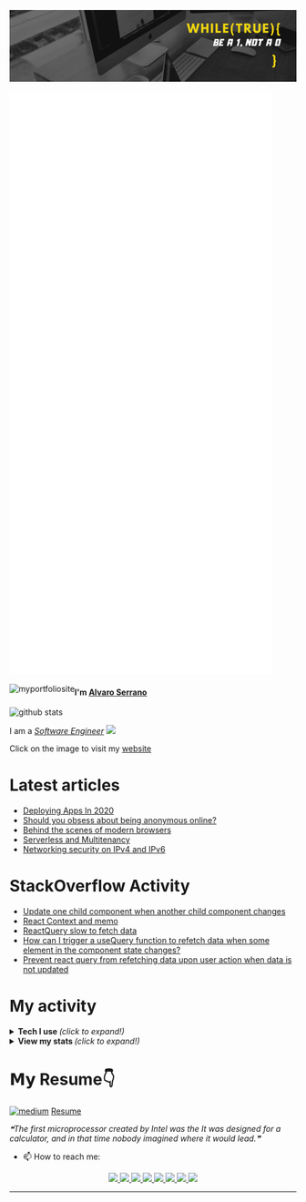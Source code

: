 <!--[![trophy](https://github-profile-trophy.vercel.app/?username=alvaroserrrano&theme=gruvbox)](https://github.com/ryo-ma/github-profile-trophy)-->

[![Banner](./linkedin_banner.jpeg)](https://www.linkedin.com/in/alvaro-serrano-rivas/)

![GitHub metrics](https://github.com/alvaroserrrano/alvaroserrrano/blob/master/github-metrics.svg)

<!--![GitHub metrics](https://metrics.lecoq.io/alvaroserrrano?languages=1&isocalendar=1&isocalendar.duration=full-year)-->

<a href="https://alvaroserranorivas.netlify.app/" target="_blank" height="60">
  <img align="left" alt="myportfoliosite" src="https://res.cloudinary.com/aserranorivas/image/upload/v1595665483/thumbnail_me3_5da36d8158.png" />
</a>

<h4>I'm <a href="https://alvaroserranorivas.netlify.app/blog" target="_blank">Alvaro Serrano</a></h4>

<a href="https://www.linkedin.com/in/alvaro-serrano-rivas/" target="_blank">
  <img align="left" alt="github stats" src="https://img.shields.io/badge/-alvaroserrano-blue?style=flat-square&logo=Linkedin&logoColor=white&link=https://www.linkedin.com/in/alvaro-serrano-rivas/" />
</a>
<br>
<p>I am a <em><a href="https://drive.google.com/file/d/1xXomyrPLYvbFPqpuTB41TR3j75TNu0Y1/view?usp=sharing" target="_blank">Software Engineer</a> <img src="https://media.giphy.com/media/WUlplcMpOCEmTGBtBW/giphy.gif" width="30"> 
</em></p>
<p>Click on the image to visit my <a href="https://alvaroserranorivas.netlify.app/" target="_blank">website</a></p>

# Latest articles
<!-- ARTICLES:START -->

<!-- ARTICLES:END -->

<!-- BLOG-POST-LIST:START -->
- [Deploying Apps In 2020](https://medium.com/@alvaro.serrano/deploying-apps-in-2020-87157c50ec95?source=rss-ee1bf7a912ac------2)
- [Should you obsess about being anonymous online?](https://medium.com/@alvaro.serrano/should-you-obsess-about-being-anonymous-online-b635e7c90e5?source=rss-ee1bf7a912ac------2)
- [Behind the scenes of modern browsers](https://medium.com/@alvaro.serrano/behind-the-scenes-of-modern-browsers-fd54357fee7d?source=rss-ee1bf7a912ac------2)
- [Serverless and Multitenancy](https://medium.com/@alvaro.serrano/serverless-and-multitenancy-cc32f55bbaa4?source=rss-ee1bf7a912ac------2)
- [Networking security on IPv4 and IPv6](https://medium.com/@alvaro.serrano/networking-security-on-ipv4-and-ipv6-98d1edc25264?source=rss-ee1bf7a912ac------2)
<!-- BLOG-POST-LIST:END -->

# StackOverflow Activity
<!-- STACKOVERFLOW:START -->
- [Update one child component when another child component changes](https://stackoverflow.com/questions/67465910/update-one-child-component-when-another-child-component-changes)
- [React Context and memo](https://stackoverflow.com/questions/67445430/react-context-and-memo)
- [ReactQuery slow to fetch data](https://stackoverflow.com/questions/67436130/reactquery-slow-to-fetch-data)
- [How can I trigger a useQuery function to refetch data when some element in the component state changes?](https://stackoverflow.com/questions/67431936/how-can-i-trigger-a-usequery-function-to-refetch-data-when-some-element-in-the-c)
- [Prevent react query from refetching data upon user action when data is not updated](https://stackoverflow.com/questions/67424615/prevent-react-query-from-refetching-data-upon-user-action-when-data-is-not-updat)
<!-- STACKOVERFLOW:END -->

# My activity
<!--START_SECTION:activity-->

<!--END_SECTION:activity-->

<!-- Hi there 👋 visitor number ![Visitor Count](https://profile-counter.glitch.me/{alvaroserrrano}/count.svg) -->

<details>
  <summary> <b> Tech I use </b> <i>(click to expand!)</i> </summary>
<table>
  <tbody>
    <tr valign="top">
      <td width="25%" align="center">
        <span>𝗖</span><br><br><br>
        <img height="64px" src="https://cdn.svgporn.com/logos/c.svg">
      </td>
      <td width="25%" align="center">
        <span>Javascript</span><br><br><br>
        <img height="64px" src="https://cdn.svgporn.com/logos/javascript.svg">
      </td>
      <td width="25%" align="center">
        <span>𝗝𝗮𝘃𝗮</span><br><br><br>
        <img height="64px" src="https://cdn.svgporn.com/logos/java.svg">
      </td>
      <td width="25%" align="center">
        <span>𝗣𝘆𝘁𝗵𝗼𝗻</span><br><br><br>
        <img height="64px" src="https://cdn.svgporn.com/logos/python.svg">
      </td>
    </tr>
    <tr valign="top">
    <td width="25%" align="center">
        <span>Mongo</span><br><br><br>
        <img height="64px" src="https://cdn.svgporn.com/logos/mongodb.svg">
      </td>
      <td width="25%" align="center">
        <span>SQL</span><br><br><br>
        <img height="64px" src="https://cdn.svgporn.com/logos/mysql.svg">
      </td>
      <td width="25%" align="center">
        <span>Node</span><br><br><br>
        <img height="64px" src="https://cdn.svgporn.com/logos/nodejs.svg">
      </td>
      <td width="25%" align="center">
        <span>React</span><br><br><br>
        <img height="64px" src="https://cdn.svgporn.com/logos/react.svg">
      </td>
    </tr>
    <tr valign="top">
      <td width="25%" align="center">
        <span>AWS</span><br><br><br>
        <img height="64px" src="https://cdn.svgporn.com/logos/aws.svg">
      </td>
      <td width="25%" align="center">
        <span>Vim</span><br><br><br>
        <img height="64px" src="https://cdn.worldvectorlogo.com/logos/vim.svg">
      </td>
      <td width="25%" align="center">
        <span>𝗚𝗶𝘁</span><br><br><br>
        <img height="64px" src="https://cdn.svgporn.com/logos/git-icon.svg">
      </td>
       <td width="25%" align="center">
        <span>Django</span><br><br><br>
        <img height="64px" src="https://cdn.svgporn.com/logos/django.svg">
      </td>
    </tr>
    <tr valign="top">
      <td width="25%" align="center">
        <span>Gatsby</span><br><br><br>
        <img height="64px" src="https://cdn.svgporn.com/logos/gatsby.svg">
      </td>
      <td width="25%" align="center">
        <span>Graphql</span><br><br><br>
        <img height="64px" src="https://cdn.svgporn.com/logos/graphql.svg">
      </td>
      <td width="25%" align="center">
        <span>Redux</span><br><br><br>
        <img height="64px" src="https://cdn.svgporn.com/logos/redux.svg">
      </td>
      <td width="25%" align="center">
        <span>Bash</span><br><br><br>
        <img height="64px" src="https://cdn.svgporn.com/logos/bash.svg">
      </td>
    </tr>
  </tbody>
</table>

#### Frontend
![HTML5](https://img.shields.io/badge/-HTML5-%23E44D27?style=flat-square&logo=html5&logoColor=ffffff)
![CSS3](https://img.shields.io/badge/-CSS3-%231572B6?style=flat-square&logo=css3)
![JavaScript](https://img.shields.io/badge/-JavaScript-%23F7DF1C?style=flat-square&logo=javascript&logoColor=000000&labelColor=%23F7DF1C&color=%23FFCE5A)
![Nodejs](https://img.shields.io/badge/-Nodejs-black?style=flat-square&logo=Node.js)
![React](https://img.shields.io/badge/-React-%23282C34?style=flat-square&logo=react)
![Sass](https://img.shields.io/badge/-Sass-%23CC6699?style=flat-square&logo=sass&logoColor=ffffff)

#### Database
![PostgreSQL](https://img.shields.io/badge/-PostgreSQL-336791?style=flat-square&logo=postgresql)
![mysql](http://img.shields.io/badge/-MySQL-0078D6?style=flat-square&logo=mysql&logoColor=ffffff)
![MongoDB](http://img.shields.io/badge/-MongoDB-6DB33F?style=flat-square&logo=mongoDB&logoColor=ffffff)

#### Others
![Git](https://img.shields.io/badge/-Git-%23F05032?style=flat-square&logo=git&logoColor=%23ffffff)
![GitLab](https://img.shields.io/badge/-GitLab-FCA121?style=flat-square&logo=gitlab)
![GitHub](https://img.shields.io/badge/-GitHub-181717?style=flat-square&logo=github)
![AWS](http://img.shields.io/badge/-AWS-2088FF?style=flat-square&logo=aws&logoColor=ffffff)

![IntelliJ IDEA](http://img.shields.io/badge/-IntelliJ%20IDEA-000000?style=flat-square&logo=intellij-idea&logoColor=ffffff)
![VS Code](http://img.shields.io/badge/-VS%20Code-007ACC?style=flat-square&logo=visual-studio-code&logoColor=ffffff)
![Vim](http://img.shields.io/badge/-Vim-3DDC84?style=flat-square&logo=vim-studio&logoColor=ffffff)

![Linux](http://img.shields.io/badge/-Linux-A81D33?style=flat-square&logo=linux&logoColor=ffffff)
![Windows](http://img.shields.io/badge/-Windows-0078D6?style=flat-square&logo=windows&logoColor=ffffff)

#### Certifications
* AWS Certified Solutions Architect Associate 

![AWS Architect](https://res.cloudinary.com/aserranorivas/image/upload/v1595832191/thumbnail_aws-certified-solutions-architect-associate_e9dfa9ca49.png)

* AWS Certified Developer Associate

![AWS Dev](https://res.cloudinary.com/aserranorivas/image/upload/v1595832191/thumbnail_aws-certified-developer-associate_9147728113.png)


</details>

<details>
  <summary> <b> View my stats </b> <i>(click to expand!)</i> </summary>

<a href="https://github-readme-stats.vercel.app/api?username=alvaroserrrano&show_icons=true&title_color=fff&icon_color=79ff97&text_color=9f9f9f&bg_color=151515&hide_border=true&hide=stars,issues,contribs?count_private=true&theme=onedark">
  <img align="left" alt="github stats" src="https://github-readme-stats.vercel.app/api?username=alvaroserrrano&show_icons=true&title_color=fff&icon_color=79ff97&text_color=9f9f9f&bg_color=151515&hide_border=true&hide=stars,issues,contribs?count_private=true&theme=onedark" />
</a>
<a href="https://github-readme-stats.vercel.app/api/top-langs/?username=alvaroserrrano&theme=merko">
  <img align="left" alt="top languages" src="https://github-readme-stats.vercel.app/api/top-langs/?username=alvaroserrrano&theme=merko" />
</a>
<br><br>
<a href="https://github.com/alvaroserrrano/SocialApeClient">
  <img align="left" src="https://github-readme-stats.vercel.app/api/pin/?username=alvaroserrrano&repo=SocialApeClient&show_icons=true&title_color=fff&icon_color=79ff97&text_color=9f9f9f&bg_color=151515&hide_border=true" />
</a>

<a href="https://github.com/alvaroserrrano/Tours&show_icons=true&title_color=fff&icon_color=79ff97&text_color=9f9f9f&bg_color=151515&hide_border=true">
  <img align="left" src="https://github-readme-stats.vercel.app/api/pin/?username=alvaroserrrano&repo=Tours&show_icons=true&title_color=fff&icon_color=79ff97&text_color=9f9f9f&bg_color=151515&hide_border=true" />
</a>

<a href="https://github.com/alvaroserrrano/socialMedia">
  <img align="left" src="https://github-readme-stats.vercel.app/api/pin/?username=alvaroserrrano&repo=socialMedia&show_icons=true&title_color=fff&icon_color=79ff97&text_color=9f9f9f&bg_color=151515&hide_border=true" />
</a>

<a href="https://github.com/alvaroserrrano/Bootcamper-API">
  <img align="left" src="https://github-readme-stats.vercel.app/api/pin/?username=alvaroserrrano&repo=Bootcamper-API&show_icons=true&title_color=fff&icon_color=79ff97&text_color=9f9f9f&bg_color=151515&hide_border=true" />
</a>
<br><br>

<br><br><br><br><br><br><br><br><br>
<p align="center">
 <img src="https://wakatime.com/share/@f407c6bf-141c-4a82-b852-d26594757fd8/9a6b7dd2-49cf-4049-bd05-2fde4ac33301.svg" height="400"/>
</p>
<br><br>
<p align="center">
  <img src="https://wakatime.com/share/@f407c6bf-141c-4a82-b852-d26594757fd8/b4f60375-5a89-4913-9dd1-767174de227c.svg" height="400"/>
</p>
<br><br>
<p align="center">
  <img src="https://wakatime.com/share/@f407c6bf-141c-4a82-b852-d26594757fd8/7f413b4c-d133-46fb-a76a-c971f64da819.svg" height="400"/>
</p>
<br><br>
</details>

# 𝗠𝘆 Resume👇

[<img src="https://www.hudson.hk/images/default-source/insights/resumes/resume-template.png?sfvrsn=8ed7c061_2" alt="medium" width="80" height="60">](https://drive.google.com/file/d/1IvtS4_npCa3xsL4WOEk-FG8rb6lOCnSB/view?usp=sharing)
<a href="https://drive.google.com/file/d/1xXomyrPLYvbFPqpuTB41TR3j75TNu0Y1/view?usp=sharing" target="_blank">Resume</a>
<!--<details>
  <summary> <b> Things to know about me! </b> <i>(click to expand!)</i> </summary>
  <ul>
        <li>🌱 Top 3 programming languages: Python, JavaScript, and Java</li>
        <li>👯 I’m looking to collaborate on any cool project that you can think of. Just come up with ideas and I will do my best to either actively help with the project, or start learning a new technology💻🔧 that broadens my areas of knowledge📚</li>
        <li>🤔 Interested about Docker and Container Orchestrators (Kubernetes).</li>
        <li>Frontend framework of preference: React</li>
        <li>Backend framework of preference: either NodeJS or Django</li>
        <li>Top 3 DB engines: mongoDB, mysql, dynamoDB</li>
        <li>Git, Jenkins, JIRA, Postman, Heroku, Netlify</li>
        <li>Docker and microservices. ECS container orchestration</li>
        <li>DevOps skills: infrastructure configuration, version control, project packaging, deployment, security, Cloudwatch monitoring, Grafana, Loki</li>
        <li>⚡ Cool editors🤔? I will stick to VIM thanks</li>
        <li>🎓I will graduate on 2022 with a Bachelor's Degree in Computer Science at Western Michigan University</li>
        <li>I was born in Madrid, Spain🇪🇸.</li>
        <li>Things I love: coffee☕️, sports🏋️‍♀️, and tech👨‍💻</li>
        <li>I can speak: Spanish 🇪🇸, English🇺🇸🇬🇧🇦🇺🇨🇦, French 🇫🇷, Italian🇮🇹, and a little bit of German🇩🇪 </li>
        <li>-Above all, I love building innovative and intuitive products that help people learn and connect through the power of technology. If you share a similar passion, please contact me through LinkedIn or email me. I’m always happy to grab a coffee☕️ or coke🥤. I’ll buy!</li>
  </ul>  
</details>-->

<!--STARTS_HERE_QUOTE_README-->
<i>❝The first microprocessor created by Intel was the It was designed for a calculator, and in that time nobody imagined where it would lead.❞</i>
<!--ENDS_HERE_QUOTE_README-->

- 📫 How to reach me:

<p align="center">
  <a href= "https://github.com/alvaroserrrano/">
    <img src="https://img.icons8.com/material-outlined/30/689d6a/source-code.png"/>
  </a>
  <a href= "https://www.linkedin.com/in/alvaro-serrano-rivas/">
    <img src="https://img.icons8.com/material-outlined/30/689d6a/linkedin.png"/>
  </a>
  <a href= "https://alvaroserranorivas.netlify.app/">
    <img src="https://img.icons8.com/material-outlined/30/689d6a/geography.png"/>
  </a>
  <a href="https://github.com/alvaroserrrano/CV/blob/main/AlvaroSerranoRivas2.pdf">
    <img src="https://img.icons8.com/material-outlined/30/689d6a/parse-from-clipboard.png"/>
  </a>
  <a href="mailto:alvaro.serrano@wmich.edu">
    <img src="https://img.icons8.com/ios-glyphs/30/689d6a/physics.png"/>
  </a>
    <a href="https://twitter.com/aserranorivas">
    <img src="https://img.icons8.com/material-outlined/24/26e07f/twitter.png"/>
  </a>
  <a href="https://medium.com/@alvaro.serrano">
    <img src="https://img.icons8.com/ios-filled/30/689d6a/medium-new.png"/>
  </a>
  <a href="https://stackoverflow.com/users/10564441/a-serrano-rivas">
    <img src="https://img.icons8.com/metro/26/689d6a/stackoverflow.png"/>
  </a>

  
</p>

---


